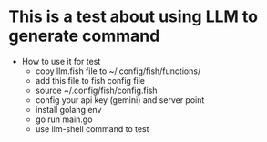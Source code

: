# This is a test about using LLM to generate command

- How to use it for test
  - copy llm.fish file to ~/.config/fish/functions/
  - add this file to fish config file
  - source ~/.config/fish/config.fish
  - config your api key (gemini) and server point
  - install golang env
  - go run main.go
  - use llm-shell command to test
